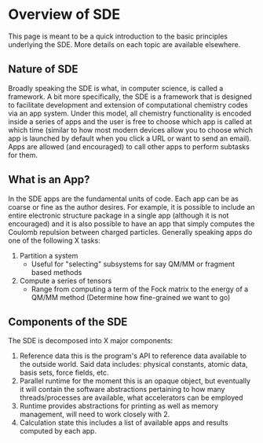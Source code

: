 Overview of SDE
===============

This page is meant to be a quick introduction to the basic principles underlying
the SDE.  More details on each topic are available elsewhere.

Nature of SDE
-------------

Broadly speaking the SDE is what, in computer science, is called a framework.  A
bit more specifically, the SDE is a framework that is designed to facilitate 
development and extension of computational chemistry codes via an app system.
Under this model, all chemistry functionality is encoded inside a series of 
apps and the user is free to choose which app is called at which time (similar 
to how most modern devices allow you to choose which app is launched by default 
when you click a URL or want to send an email).  Apps are allowed (and 
encouraged) to call other apps to perform subtasks for them. 

What is an App?
---------------

In the SDE apps are the fundamental units of code.  Each app can be as coarse
or fine as the author desires.  For example, it is possible to include an entire
electronic structure package in a single app (although it is not encouraged) 
and it is also possible to have an app that simply computes the Coulomb 
repulsion between charged particles.  Generally speaking apps do one of the 
following X tasks:

1. Partition a system
   - Useful for "selecting" subsystems for say QM/MM or fragment based methods
2. Compute a series of tensors
   - Range from computing a term of the Fock matrix to the energy of a QM/MM 
   method
(Determine how fine-grained we want to go)  

Components of the SDE
---------------------

The SDE is decomposed into X major components:

1. Reference data this is the program's API to reference data available to
 the outside world.  Said data includes: physical constants, atomic data, 
 basis sets, force fields, etc.
2. Parallel runtime for the moment this is an opaque object, but eventually it
will contain the software abstractions pertaining to how many threads/processes
are available, what accelerators can be employed
3. Runtime provides abstractions for printing as well as memory management, 
will need to work closely with 2. 
4. Calculation state this includes a list of available apps and results computed
by each app.
